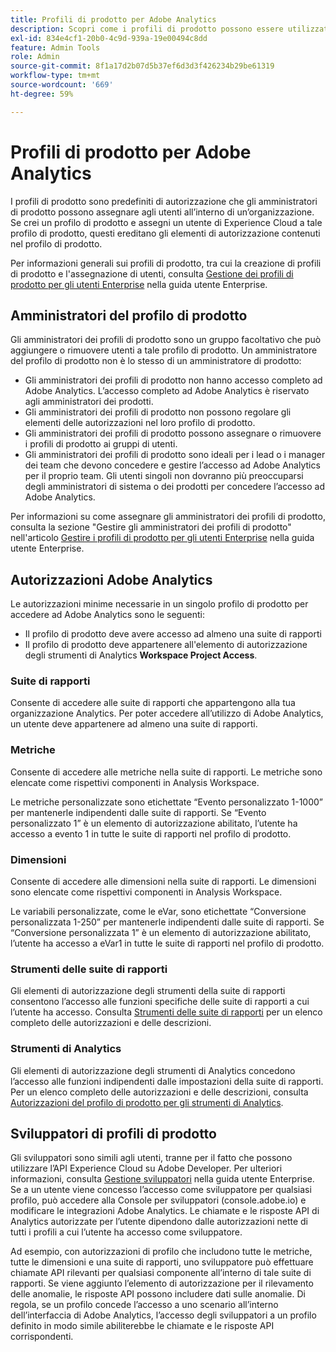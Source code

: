 ```yaml
---
title: Profili di prodotto per Adobe Analytics
description: Scopri come i profili di prodotto possono essere utilizzati come predefiniti di autorizzazioni che gli amministratori di prodotto possono assegnare agli utenti all’interno di un’organizzazione.
exl-id: 834e4cf1-20b0-4c9d-939a-19e00494c8dd
feature: Admin Tools
role: Admin
source-git-commit: 8f1a17d2b07d5b37ef6d3d3f426234b29be61319
workflow-type: tm+mt
source-wordcount: '669'
ht-degree: 59%

---
```


# Profili di prodotto per Adobe Analytics

I profili di prodotto sono predefiniti di autorizzazione che gli amministratori di prodotto possono assegnare agli utenti all’interno di un’organizzazione. Se crei un profilo di prodotto e assegni un utente di Experience Cloud a tale profilo di prodotto, questi ereditano gli elementi di autorizzazione contenuti nel profilo di prodotto.

Per informazioni generali sui profili di prodotto, tra cui la creazione di profili di prodotto e l&#39;assegnazione di utenti, consulta [Gestione dei profili di prodotto per gli utenti Enterprise](https://helpx.adobe.com/enterprise/using/manage-product-profiles.html?lang=it) nella guida utente Enterprise.

## Amministratori del profilo di prodotto

Gli amministratori dei profili di prodotto sono un gruppo facoltativo che può aggiungere o rimuovere utenti a tale profilo di prodotto. Un amministratore del profilo di prodotto non è lo stesso di un amministratore di prodotto:

* Gli amministratori dei profili di prodotto non hanno accesso completo ad Adobe Analytics. L’accesso completo ad Adobe Analytics è riservato agli amministratori dei prodotti.
* Gli amministratori dei profili di prodotto non possono regolare gli elementi delle autorizzazioni nel loro profilo di prodotto.
* Gli amministratori dei profili di prodotto possono assegnare o rimuovere i profili di prodotto ai gruppi di utenti.
* Gli amministratori dei profili di prodotto sono ideali per i lead o i manager dei team che devono concedere e gestire l’accesso ad Adobe Analytics per il proprio team. Gli utenti singoli non dovranno più preoccuparsi degli amministratori di sistema o dei prodotti per concedere l’accesso ad Adobe Analytics.

Per informazioni su come assegnare gli amministratori dei profili di prodotto, consulta la sezione &quot;Gestire gli amministratori dei profili di prodotto&quot; nell&#39;articolo [Gestire i profili di prodotto per gli utenti Enterprise](https://helpx.adobe.com/enterprise/using/manage-product-profiles.html?lang=it) nella guida utente Enterprise.

## Autorizzazioni Adobe Analytics

Le autorizzazioni minime necessarie in un singolo profilo di prodotto per accedere ad Adobe Analytics sono le seguenti:

* Il profilo di prodotto deve avere accesso ad almeno una suite di rapporti
* Il profilo di prodotto deve appartenere all&#39;elemento di autorizzazione degli strumenti di Analytics **Workspace Project Access**.

### Suite di rapporti

Consente di accedere alle suite di rapporti che appartengono alla tua organizzazione Analytics. Per poter accedere all’utilizzo di Adobe Analytics, un utente deve appartenere ad almeno una suite di rapporti.

### Metriche

Consente di accedere alle metriche nella suite di rapporti. Le metriche sono elencate come rispettivi componenti in Analysis Workspace.

Le metriche personalizzate sono etichettate “Evento personalizzato 1-1000” per mantenerle indipendenti dalle suite di rapporti. Se “Evento personalizzato 1” è un elemento di autorizzazione abilitato, l’utente ha accesso a evento 1 in tutte le suite di rapporti nel profilo di prodotto.

### Dimensioni

Consente di accedere alle dimensioni nella suite di rapporti. Le dimensioni sono elencate come rispettivi componenti in Analysis Workspace.

Le variabili personalizzate, come le eVar, sono etichettate “Conversione personalizzata 1-250” per mantenerle indipendenti dalle suite di rapporti. Se “Conversione personalizzata 1” è un elemento di autorizzazione abilitato, l’utente ha accesso a eVar1 in tutte le suite di rapporti nel profilo di prodotto.

### Strumenti delle suite di rapporti

Gli elementi di autorizzazione degli strumenti della suite di rapporti consentono l’accesso alle funzioni specifiche delle suite di rapporti a cui l’utente ha accesso. Consulta [Strumenti delle suite di rapporti](report-suite-tools.md) per un elenco completo delle autorizzazioni e delle descrizioni.

### Strumenti di Analytics

Gli elementi di autorizzazione degli strumenti di Analytics concedono l’accesso alle funzioni indipendenti dalle impostazioni della suite di rapporti. Per un elenco completo delle autorizzazioni e delle descrizioni, consulta [Autorizzazioni del profilo di prodotto per gli strumenti di Analytics](analytics-tools.md).

## Sviluppatori di profili di prodotto

Gli sviluppatori sono simili agli utenti, tranne per il fatto che possono utilizzare l’API Experience Cloud su Adobe Developer. Per ulteriori informazioni, consulta [Gestione sviluppatori](https://helpx.adobe.com/it/enterprise/using/manage-developers.html) nella guida utente Enterprise. Se a un utente viene concesso l’accesso come sviluppatore per qualsiasi profilo, può accedere alla Console per sviluppatori (console.adobe.io) e modificare le integrazioni Adobe Analytics. Le chiamate e le risposte API di Analytics autorizzate per l’utente dipendono dalle autorizzazioni nette di tutti i profili a cui l’utente ha accesso come sviluppatore.

Ad esempio, con autorizzazioni di profilo che includono tutte le metriche, tutte le dimensioni e una suite di rapporti, uno sviluppatore può effettuare chiamate API rilevanti per qualsiasi componente all’interno di tale suite di rapporti. Se viene aggiunto l’elemento di autorizzazione per il rilevamento delle anomalie, le risposte API possono includere dati sulle anomalie. Di regola, se un profilo concede l’accesso a uno scenario all’interno dell’interfaccia di Adobe Analytics, l’accesso degli sviluppatori a un profilo definito in modo simile abiliterebbe le chiamate e le risposte API corrispondenti.
